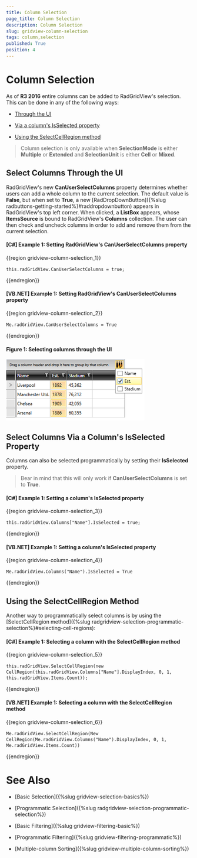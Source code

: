 ```yaml
---
title: Column Selection
page_title: Column Selection
description: Column Selection
slug: gridview-column-selection
tags: column,selection
published: True
position: 4
---
```


# Column Selection

As of **R3 2016** entire columns can be added to RadGridView's selection. This can be done in any of the following ways:

* [Through the UI](#select-columns-through-the-ui)

* [Via a column's IsSelected property](#select-columns-via-a-columns-isselected-property)

* [Using the SelectCellRegion method](#using-the-selectcellregion-method)

>Column selection is only available when **SelectionMode** is either **Multiple** or **Extended** and **SelectionUnit** is either **Cell** or **Mixed**.

## Select Columns Through the UI

RadGridView's new **CanUserSelectColumns** property determines whether users can add a whole column to the current selection. The default value is **False**, but when set to **True**, a new [RadDropDownButton]({%slug radbuttons-getting-started%}#raddropdownbutton) appears in RadGridView's  top left corner. When clicked, a **ListBox** appears, whose **ItemsSource** is bound to RadGridView's **Columns** collection. The user can then check and uncheck columns in order to add and remove them from the current selection.

#### __[C#] Example 1: Setting RadGridView's CanUserSelectColumns property__

{{region gridview-column-selection_1}}

	this.radGridView.CanUserSelectColumns = true;
{{endregion}}

#### __[VB.NET] Example 1: Setting RadGridView's CanUserSelectColumns property__

{{region gridview-column-selection_2}}

	Me.radGridView.CanUserSelectColumns = True
{{endregion}}

#### __Figure 1: Selecting columns through the UI__

![Selecting columns through the UI](images/gridview-columnselection.png)

## Select Columns Via a Column's IsSelected Property

Columns can also be selected programmatically by setting their **IsSelected** property.

>Bear in mind that this will only work if **CanUserSelectColumns** is set to **True**. 

#### __[C#] Example 1: Setting a column's IsSelected property__

{{region gridview-column-selection_3}}

	this.radGridView.Columns["Name"].IsSelected = true;
{{endregion}}

#### __[VB.NET] Example 1: Setting a column's IsSelected property__

{{region gridview-column-selection_4}}

	Me.radGridView.Columns("Name").IsSelected = True
{{endregion}}

## Using the SelectCellRegion Method

Another way to programmatically select columns is by using the [SelectCellRegion method]({%slug radgridview-selection-programmatic-selection%}#selecting-cell-regions):

#### __[C#] Example 1: Selecting a column with the SelectCellRegion method__

{{region gridview-column-selection_5}}

	this.radGridView.SelectCellRegion(new CellRegion(this.radGridView.Columns["Name"].DisplayIndex, 0, 1, this.radGridView.Items.Count));
{{endregion}}

#### __[VB.NET] Example 1: Selecting a column with the SelectCellRegion method__

{{region gridview-column-selection_6}}

	Me.radGridView.SelectCellRegion(New CellRegion(Me.radGridView.Columns("Name").DisplayIndex, 0, 1, Me.radGridView.Items.Count))
{{endregion}}

# See Also

 * [Basic Selection]({%slug gridview-selection-basics%})

 * [Programmatic Selection]({%slug radgridview-selection-programmatic-selection%})

 * [Basic Filtering]({%slug gridview-filtering-basic%})

 * [Programmatic Filtering]({%slug gridview-filtering-programmatic%})

 * [Multiple-column Sorting]({%slug gridview-multiple-column-sorting%})
